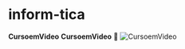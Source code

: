 # inform-tica
__CursoemVideo__ **CursoemVideo**
:rofl:
![CursoemVideo](https://s2.glbimg.com/1o2J-rf2G9qtlQlm82gaq-mFBec=/0x129:1024x952/924x0/smart/filters:strip_icc()/i.s3.glbimg.com/v1/AUTH_08fbf48bc0524877943fe86e43087e7a/internal_photos/bs/2023/7/i/ME2AxRRoygUyFPCDe0jQ/3.png) 
